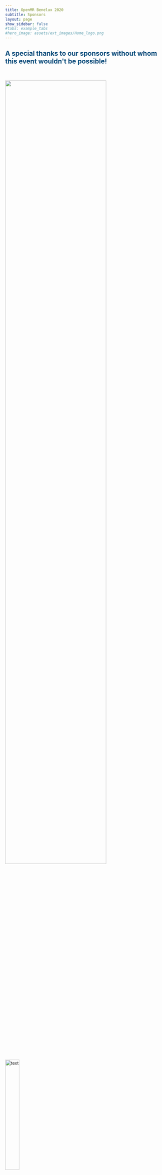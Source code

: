 ```yaml
---
title: OpenMR Benelux 2020
subtitle: Sponsors
layout: page
show_sidebar: false
#tabs: example_tabs
#hero_image: assets/ext_images/Home_logo.png
---
```


<a name="top"></a>
## <span style="color:#004777"> A special thanks to our sponsors without whom this event wouldn't be possible! </span>

<style>
img {
  width: 30%;
  height: auto;
  display: inline-block;
}
.img1 {
  width: 80%;
  height: auto;
  display: inline-block;
}
</style>

&nbsp;

<img class="img1" style="float: left;" src="../../assets/ext_images/Sponsor_page.png" width="1230px" height="190px"> 

<img src="../../assets/ext_images/post_separator.png" alt="text"> 
<br>
<a href="../page-sponsors#top"><i class="fas fa-arrow-alt-circle-up" style="position: relative; top: -3px; text-indent: 0px; vertical-align: middle; color:#004777;"></i></a>